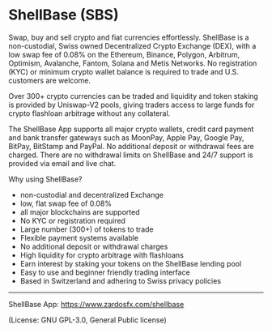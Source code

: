 # ShellBase (SBS)
Swap, buy and sell crypto and fiat currencies effortlessly.
ShellBase is a non-custodial, Swiss owned Decentralized Crypto Exchange (DEX), with a low swap fee of 0.08% on the Ethereum, Binance, Polygon, Arbitrum, Optimism, Avalanche, Fantom, Solana and Metis Networks. No registration (KYC) or minimum crypto wallet balance is required to trade and U.S. customers are welcome. 

Over 300+ crypto currencies can be traded and liquidity and token staking is provided by Uniswap-V2 pools, giving traders access to large funds for crypto flashloan arbitrage without any collateral.

The ShellBase App supports all major crypto wallets, credit card payment and bank transfer gateways such as MoonPay, Apple Pay, Google Pay, BitPay, BitStamp and PayPal. No additional deposit or withdrawal fees are charged. There are no withdrawal limits on ShellBase and 24/7 support is provided via email and live chat. 

Why using ShellBase?
- non-custodial and decentralized Exchange
- low, flat swap fee of 0.08%
- all major blockchains are supported
- No KYC or registration required
- Large number (300+) of tokens to trade
- Flexible payment systems available
- No additional deposit or withdrawal charges
- High liquidity for crypto arbitrage with flashloans
- Earn interest by staking your tokens on the ShellBase lending pool
- Easy to use and beginner friendly trading interface
- Based in Switzerland and adhering to Swiss privacy policies

___
ShellBase App: https://www.zardosfx.com/shellbase

(License: GNU GPL-3.0, General Public license)
